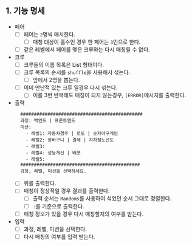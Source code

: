 ## 1. 기능 명세

- 페어
  - [ ] 페어는 `2`명씩 매치한다.
    - [ ] 매칭 대상이 홀수인 경우 한 페어는 `3`인으로 한다.
  - [ ] 같은 레벨에서 페어를 맺은 크루와는 다시 매칭될 수 없다.

- 크루
  - [ ] 크루들의 이름 목록은 List<String> 형태이다.
  - [ ] 크루 목록의 순서를 `shuffle`을 사용해서 섞는다.
    - [ ] 앞에서 2명을 뽑는다.
  - [ ] 이미 만난적 있는 크루 일경우 다시 섞는다.
    - [ ] 이를 3번 반복해도 매칭이 되지 않는경우, `[ERROR]`메시지를 출력한다.

- 출력
  ```
    #############################################
    과정: 백엔드 | 프론트엔드
    미션:
      - 레벨1: 자동차경주 | 로또 | 숫자야구게임
      - 레벨2: 장바구니 | 결제 | 지하철노선도
      - 레벨3:
      - 레벨4: 성능개선 | 배포
      - 레벨5:
    ############################################
    과정, 레벨, 미션을 선택하세요.
    ```
  - [ ] 위를 출력한다.
  - [ ] 매칭이 정상적일 경우 결과를 출력한다.
    - [ ] 출력 순서는 `Randoms`를 사용하여 섞었던 순서 그대로 정렬한다.
    - [ ] ` : `를 기준으로 출력한다.
  - [ ] 매칭 정보가 있을 경우 다시 매칭할지의 여부를 받는다.

- 입력
  - [ ] 과정, 레벨, 미션을 선택한다.
  - [ ] 다시 매칭의 여부를 입력 받는다.